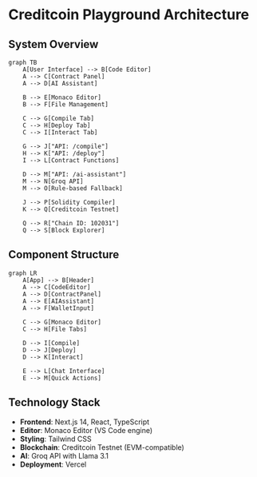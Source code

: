 # Creditcoin Playground Architecture

## System Overview

```mermaid
graph TB
    A[User Interface] --> B[Code Editor]
    A --> C[Contract Panel]
    A --> D[AI Assistant]
    
    B --> E[Monaco Editor]
    B --> F[File Management]
    
    C --> G[Compile Tab]
    C --> H[Deploy Tab]
    C --> I[Interact Tab]
    
    G --> J["API: /compile"]
    H --> K["API: /deploy"]
    I --> L[Contract Functions]
    
    D --> M["API: /ai-assistant"]
    M --> N[Groq API]
    M --> O[Rule-based Fallback]
    
    J --> P[Solidity Compiler]
    K --> Q[Creditcoin Testnet]
    
    Q --> R["Chain ID: 102031"]
    Q --> S[Block Explorer]
```

## Component Structure

```mermaid
graph LR
    A[App] --> B[Header]
    A --> C[CodeEditor]
    A --> D[ContractPanel]
    A --> E[AIAssistant]
    A --> F[WalletInput]
    
    C --> G[Monaco Editor]
    C --> H[File Tabs]
    
    D --> I[Compile]
    D --> J[Deploy]
    D --> K[Interact]
    
    E --> L[Chat Interface]
    E --> M[Quick Actions]
```

## Technology Stack

- **Frontend**: Next.js 14, React, TypeScript
- **Editor**: Monaco Editor (VS Code engine)
- **Styling**: Tailwind CSS
- **Blockchain**: Creditcoin Testnet (EVM-compatible)
- **AI**: Groq API with Llama 3.1
- **Deployment**: Vercel